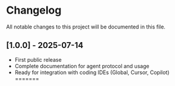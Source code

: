 # Changelog

All notable changes to this project will be documented in this file.

## [1.0.0] - 2025-07-14
- First public release
- Complete documentation for agent protocol and usage
- Ready for integration with coding IDEs (Global, Cursor, Copilot)
=======
